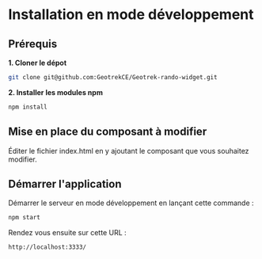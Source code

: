 # Installation en mode développement

## Prérequis

**1. Cloner le dépot**

```bash
git clone git@github.com:GeotrekCE/Geotrek-rando-widget.git
```

**2. Installer les modules npm**

```bash
npm install
```

## Mise en place du composant à modifier

Éditer le fichier index.html en y ajoutant le composant que vous souhaitez modifier.

## Démarrer l'application

Démarrer le serveur en mode développement en lançant cette commande :

```bash
npm start
```

Rendez vous ensuite sur cette URL :

```bash
http://localhost:3333/
```
